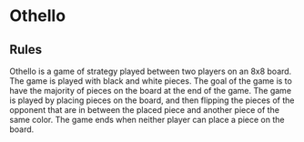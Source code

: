 # Othello

## Rules

Othello is a game of strategy played between two players on an 8x8 board. The game is played with black and white pieces. The goal of the game is to have the majority of pieces on the board at the end of the game. The game is played by placing pieces on the board, and then flipping the pieces of the opponent that are in between the placed piece and another piece of the same color. The game ends when neither player can place a piece on the board.